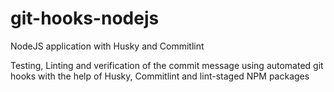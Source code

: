 # git-hooks-nodejs
NodeJS application with Husky and Commitlint


Testing, Linting and verification of the commit message using automated git hooks with the help of Husky, Commitlint and lint-staged NPM packages
